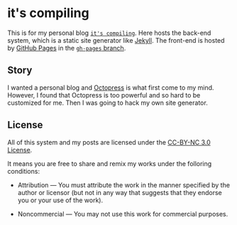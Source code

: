 it's compiling
==============

This is for my personal blog [`it's compiling`](http://blog.owo.tw). Here hosts the back-end system, which is a static site generator like [Jekyll](https://github.com/mojombo/jekyll). The front-end is hosted by [GitHub Pages](http://pages.github.com/) in the [`gh-pages` branch](http://github.com/dannvix/its-compiling/tree/gh-pages).


Story
-----
I wanted a personal blog and [Octopress](http://octopress.org/) is what first come to my mind. However, I found that Octopress is too powerful and so hard to be customized for me. Then I was going to hack my own site generator.


License
-------
All of this system and my posts are licensed under the [CC-BY-NC 3.0 License](http://creativecommons.org/licenses/by-nc/3.0/).

It means you are free to share and remix my works under the folloring conditions:

* Attribution — You must attribute the work in the manner specified by the author or licensor (but not in any way that suggests that they endorse you or your use of the work).

* Noncommercial — You may not use this work for commercial purposes.
